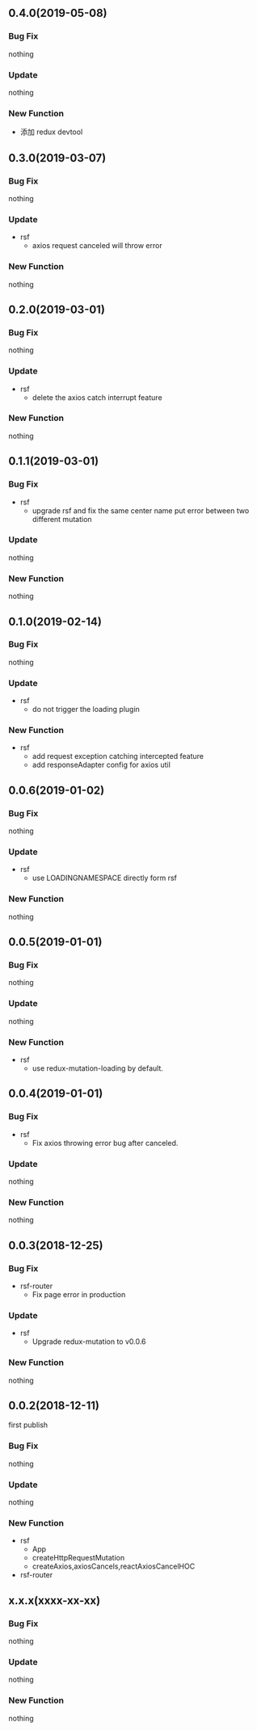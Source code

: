 ## 0.4.0(2019-05-08)

### Bug Fix

nothing

### Update

nothing

### New Function

- 添加 redux devtool

## 0.3.0(2019-03-07)

### Bug Fix

nothing

### Update

- rsf
  - axios request canceled will throw error

### New Function

nothing

## 0.2.0(2019-03-01)

### Bug Fix

nothing

### Update

- rsf
  - delete the axios catch interrupt feature

### New Function

nothing

## 0.1.1(2019-03-01)

### Bug Fix

- rsf
  - upgrade rsf and fix the same center name put error between two different mutation

### Update

nothing

### New Function

nothing

## 0.1.0(2019-02-14)

### Bug Fix

nothing

### Update

- rsf
  - do not trigger the loading plugin

### New Function

- rsf
  - add request exception catching intercepted feature
  - add responseAdapter config for axios util

## 0.0.6(2019-01-02)

### Bug Fix

nothing

### Update

- rsf
  - use LOADINGNAMESPACE directly form rsf

### New Function

nothing

## 0.0.5(2019-01-01)

### Bug Fix

nothing

### Update

nothing

### New Function

- rsf
  - use redux-mutation-loading by default.

## 0.0.4(2019-01-01)

### Bug Fix

- rsf
  - Fix axios throwing error bug after canceled.

### Update

nothing

### New Function

nothing

## 0.0.3(2018-12-25)

### Bug Fix

- rsf-router
  - Fix page error in production

### Update

- rsf
  - Upgrade redux-mutation to v0.0.6

### New Function

nothing

## 0.0.2(2018-12-11)

first publish

### Bug Fix

nothing

### Update

nothing

### New Function

- rsf
  - App
  - createHttpRequestMutation
  - createAxios,axiosCancels,reactAxiosCancelHOC
- rsf-router

## x.x.x(xxxx-xx-xx)

### Bug Fix

nothing

### Update

nothing

### New Function

nothing
